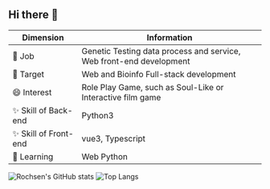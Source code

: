 ## Hi there 👋

| Dimension   | Information                                                         |
| ----------- | ------------------------------------------------------------------- |
| 🔭 Job      | Genetic Testing data process and service, Web front-end development |
| 🌱 Target   | Web and Bioinfo Full-stack development                              |
| 😄 Interest | Role Play Game, such as Soul-Like or Interactive film game          |
| ✨ Skill of Back-end    | Python3                                                    |
| ✨ Skill of Front-end   | vue3, Typescript                                           |
| 🤔 Learning | Web Python                                                          |

![Rochsen's GitHub stats](https://github-readme-stats.vercel.app/api?username=Rochsen)
![Top Langs](https://github-readme-stats.vercel.app/api/top-langs/?username=Rochsen&stats_format=bytes)

<!--
**Luosanmu/Luosanmu** is a ✨ _special_ ✨ repository because its `README.md` (this file) appears on your GitHub profile.

Here are some ideas to get you started:

- 🔭 I’m currently working on ...
- 🌱 I’m currently learning ...
- 👯 I’m looking to collaborate on ...
- 🤔 I’m looking for help with ...
- 💬 Ask me about ...
- 📫 How to reach me: ...
- 😄 Pronouns: ...
- ⚡ Fun fact: ...
-->

